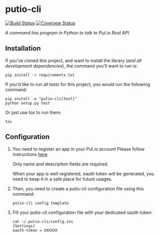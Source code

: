 putio-cli
=========

[![Build Status](https://travis-ci.org/jlejeune/putio-cli.svg?branch=master)](https://travis-ci.org/jlejeune/putio-cli)
[![Coverage Status](https://coveralls.io/repos/github/jlejeune/putio-cli/badge.svg?branch=master)](https://coveralls.io/github/jlejeune/putio-cli?branch=master)

*A command line program in Python to talk to Put.io Rest API*


Installation
------------

If you've cloned this project, and want to install the library (*and all
development dependencies*), the command you'll want to run is:

```
pip install -r requirements.txt
```

If you'd like to run all tests for this project, you would run the following
command:

```
pip install -e "putio-cli[test]"
python setup.py test
```

Or just use tox to run them:

```
tox
```

Configuration
-------------

1. You need to register an app in your Put.io account
    Please follow instructions [here](https://put.io/v2/oauth2/register).

    Only name and description fields are required.

    When your app is well registered, oauth token will be generated, you need to keep it in a safe place for future usages.

2. Then, you need to create a putio-cli configuration file using this command:
    ```
    putio-cli config template
    ```

3. Fill your putio-cli configuration file with your dedicated oauth token:
    ```
    cat ~/.putio-cli/config.ini
    [Settings]
    oauth-token = XXXXXX
    ```
